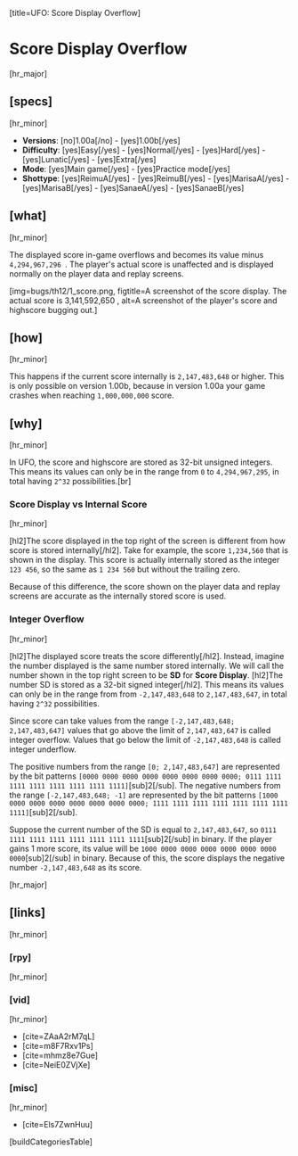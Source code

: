 [title=UFO: Score Display Overflow]
# Score Display Overflow
[hr_major]

## [specs]
[hr_minor]  

* **Versions**: [no]1.00a[/no] - [yes]1.00b[/yes] 
* **Difficulty**: [yes]Easy[/yes] - [yes]Normal[/yes] - [yes]Hard[/yes] - [yes]Lunatic[/yes] - [yes]Extra[/yes]
* **Mode**: [yes]Main game[/yes] - [yes]Practice mode[/yes]
* **Shottype**: [yes]ReimuA[/yes] - [yes]ReimuB[/yes] - [yes]MarisaA[/yes] - [yes]MarisaB[/yes] - [yes]SanaeA[/yes] - [yes]SanaeB[/yes]

## [what]
[hr_minor]

The displayed score in-game overflows and becomes its value minus ``4,294,967,296 ``. The player's actual score is unaffected and is displayed normally on the player data and replay screens.

[img=bugs/th12/1_score.png, figtitle=A screenshot of the score display. The actual score is 3,141,592,650 , alt=A screenshot of the player's score and highscore bugging out.]


## [how]
[hr_minor]

This happens if the current score internally is ``2,147,483,648`` or higher. This is only possible on version 1.00b, because in version 1.00a your game crashes when reaching ``1,000,000,000`` score.

## [why]
[hr_minor]

In UFO, the score and highscore are stored as 32-bit unsigned integers. This means its values can only be in the range from ``0`` to ``4,294,967,295``, in total having ``2^32`` possibilities.[br]

### Score Display vs Internal Score
[hr_minor]

[hl2]The score displayed in the top right of the screen is different from how score is stored internally[/hl2]. Take for example, the score ``1,234,560`` that is shown in the display. This score is actually internally stored as the integer ``123 456``, so the same as ``1 234 560`` but without the trailing zero.

Because of this difference, the score shown on the player data and replay screens are accurate as the internally stored score is used.

### Integer Overflow
[hr_minor]

[hl2]The displayed score treats the score differently[/hl2]. Instead, imagine the number displayed is the same number stored internally. We will call the number shown in the top right screen to be **SD** for **Score Display**.
[hl2]The number SD is stored as a 32-bit signed integer[/hl2]. This means its values can only be in the range from from ``-2,147,483,648`` to ``2,147,483,647``, in total having ``2^32`` possibilities.

Since score can take values from the range ``[-2,147,483,648; 2,147,483,647]`` values that go above the limit of ``2,147,483,647`` is called integer overflow. Values that go below the limit of ``-2,147,483,648`` is called integer underflow.

The positive numbers from the range ``[0; 2,147,483,647]`` are represented by the bit patterns ``[0000 0000 0000 0000 0000 0000 0000 0000; 0111 1111 1111 1111 1111 1111 1111 1111]``[sub]2[/sub]. 
The negative numbers from the range ``[-2,147,483,648; -1]`` are represented by the bit patterns ``[1000 0000 0000 0000 0000 0000 0000 0000; 1111 1111 1111 1111 1111 1111 1111 1111]``[sub]2[/sub]. 

Suppose the current number of the SD is equal to ``2,147,483,647``, so ``0111 1111 1111 1111 1111 1111 1111 1111``[sub]2[/sub] in binary. If the player gains 1 more score, its value will be ``1000 0000 0000 0000 0000 0000 0000 0000``[sub]2[/sub] in binary. Because of this, the score displays the negative number ``-2,147,483,648`` as its score.




[hr_major]
## [links]
[hr_minor]
### [rpy]
[hr_minor]
### [vid]
[hr_minor]

+ [cite=ZAaA2rM7qL]
+ [cite=m8F7Rxv1Ps]
+ [cite=mhmz8e7Gue]
+ [cite=NeiE0ZVjXe]

### [misc]
[hr_minor]

+ [cite=Els7ZwnHuu]

[buildCategoriesTable]